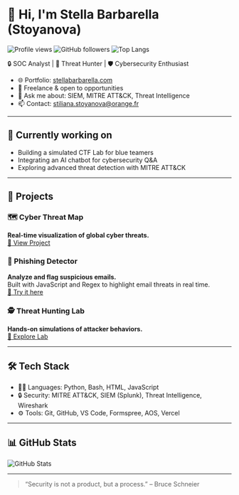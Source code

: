 # 👋 Hi, I'm Stella Barbarella (Stoyanova)

![Profile views](https://komarev.com/ghpvc/?username=stellababy2004&label=Profile%20views&color=0e75b6&style=flat)
![GitHub followers](https://img.shields.io/github/followers/stellababy2004?label=Followers&style=flat)
![Top Langs](https://github-readme-stats.vercel.app/api/top-langs/?username=stellababy2004&layout=compact&theme=radical)

🔒 SOC Analyst | 🧠 Threat Hunter | 🛡️ Cybersecurity Enthusiast

- 🌐 Portfolio: [stellabarbarella.com](https://www.stellabarbarella.com)
- 💼 Freelance & open to opportunities
- 💬 Ask me about: SIEM, MITRE ATT&CK, Threat Intelligence
- 📫 Contact: stiliana.stoyanova@orange.fr

---

## 🧠 Currently working on
- Building a simulated CTF Lab for blue teamers
- Integrating an AI chatbot for cybersecurity Q&A
- Exploring advanced threat detection with MITRE ATT&CK

---

## 🚀 Projects

### 🗺️ Cyber Threat Map  
**Real-time visualization of global cyber threats.**  
[🔗 View Project](https://stellabarbarella.com/cyber-threat-map.html)

### 📧 Phishing Detector  
**Analyze and flag suspicious emails.**  
Built with JavaScript and Regex to highlight email threats in real time.  
[🔗 Try it here](https://stellabarbarella.com/phishing-check.html)

### 🕵️ Threat Hunting Lab  
**Hands-on simulations of attacker behaviors.**  
[🔗 Explore Lab]([https://stellabarbarella.com/threat-hunting.html)

---

## 🛠️ Tech Stack
- 👨‍💻 Languages: Python, Bash, HTML, JavaScript
- 🔒 Security: MITRE ATT&CK, SIEM (Splunk), Threat Intelligence, Wireshark
- ⚙️ Tools: Git, GitHub, VS Code, Formspree, AOS, Vercel

---

## 📊 GitHub Stats

![GitHub Stats](https://github-readme-stats.vercel.app/api?username=stellababy2004&show_icons=true&theme=radical)

---

> “Security is not a product, but a process.” – Bruce Schneier

